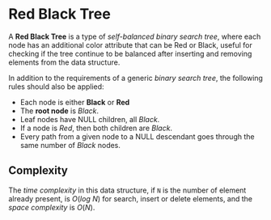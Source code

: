 # Red Black Tree

A **Red Black Tree** is a type of _self-balanced binary search tree_, where each node has an additional color attribute that can be Red or Black, useful for checking if the tree continue to be balanced after inserting and removing elements from the data structure.

In addition to the requirements of a generic _binary search tree_, the following rules should also be applied:

- Each node is either **Black** or **Red**
- The **root node** is _Black_.
- Leaf nodes have NULL children, all _Black_.
- If a node is _Red_, then both children are _Black_.
- Every path from a given node to a NULL descendant goes through the same number of _Black_ nodes.

## Complexity

The _time complexity_ in this data structure, if `N` is the number of element already present, is $O(log\ N)$ for search, insert or delete elements, and the _space complexity_ is $O(N)$.
